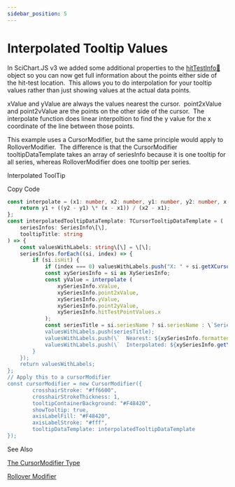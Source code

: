 ```yaml
---
sidebar_position: 5
---
```


# Interpolated Tooltip Values

In SciChart.JS v3 we added some additional properties to the [hitTestInfo:blue_book:](https://www.scichart.com/documentation/js/current/typedoc/classes/hittestinfo.html) object so you can now get full information about the points either side of the hit-test location.  This allows you to do interpolation for your tooltip values rather than just showing values at the actual data points. 

xValue and yValue are always the values nearest the cursor.  point2xValue and point2vValue are the points on the other side of the cursor.  The interpolate function does linear interpoltion to find the y value for the x coordinate of the line between those points.

This example uses a CursorModifier, but the same principle would apply to RolloverModifier.  The difference is that the CursorModifier tooltipDataTemplate takes an array of seriesInfo because it is one tooltip for all series, whereas RolloverModifier does one tooltip per series.

Interpolated ToolTip

Copy Code

```ts
const interpolate = (x1: number, x2: number, y1: number, y2: number, x: number) => {
    return y1 + ((y2 - y1) \* (x - x1)) / (x2 - x1);
};
const interpolatedTooltipDataTemplate: TCursorTooltipDataTemplate = (
    seriesInfos: SeriesInfo\[\],
    tooltipTitle: string
) => {
    const valuesWithLabels: string\[\] = \[\];
    seriesInfos.forEach((si, index) => {
        if (si.isHit) {
            if (index === 0) valuesWithLabels.push("X: " + si.getXCursorFormattedValue(si.hitTestPointValues.x));
            const xySeriesInfo = si as XySeriesInfo;
            const yValue = interpolate (
                xySeriesInfo.xValue,
                xySeriesInfo.point2xValue,
                xySeriesInfo.yValue,
                xySeriesInfo.point2yValue,
                xySeriesInfo.hitTestPointValues.x
            );
            const seriesTitle = si.seriesName ? si.seriesName : \`Series #${index + 1}\`;
            valuesWithLabels.push(seriesTitle);
            valuesWithLabels.push(\`  Nearest: ${xySeriesInfo.formattedYValue}\`);
            valuesWithLabels.push(\`  Interpolated: ${xySeriesInfo.getYCursorFormattedValue(yValue)}\`);
        }
    });
    return valuesWithLabels;
};
// Apply this to a cursorModifier
const cursorModifier = new CursorModifier({
        crosshairStroke: "#ff6600",
        crosshairStrokeThickness: 1,
        tooltipContainerBackground: "#F48420",
        showTooltip: true,
        axisLabelFill: "#F48420",
        axisLabelStroke: "#fff",
        tooltipDataTemplate: interpolatedTooltipDataTemplate 
});
```

<!--  ![](/images/interpolatedTooltip.gif) -->

See Also

[The CursorModifier Type](CursorModifier.html)

[Rollover Modifier](RolloverModifier.html)